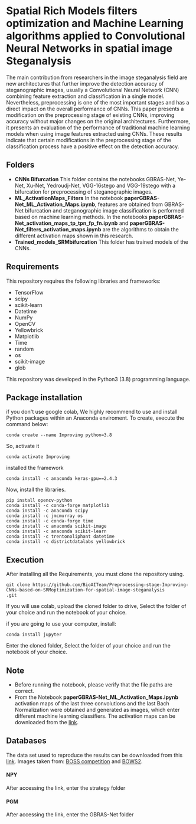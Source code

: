 # Spatial Rich Models filters optimization and Machine Learning algorithms applied to Convolutional Neural Networks in spatial image Steganalysis
The main contribution from researchers in the image steganalysis field are new architectures that further improve the detection accuracy of steganographic images, usually a Convolutional Neural Network (CNN) combining feature extraction and classification in a single model. Nevertheless, preprocessing is one of the most important stages and has a direct impact on the overall performance of CNNs. This paper presents a modification on the preprocessing stage of existing CNNs, improving accuracy without major changes on the original architectures. Furthermore, it presents an evaluation of the performance of traditional machine learning models when using image features extracted using CNNs. These results indicate that certain modifications in the preprocessing stage of the classification process have a positive effect on the detection accuracy.
## Folders
- **CNNs Bifurcation** This folder contains the notebooks GBRAS-Net, Ye-Net, Xu-Net, Yedroudj-Net, VGG-16stego and VGG-19stego with a bifurcation for preprocessing of steganographic images. 
- **ML_ActivationMaps_Filters** In the notebook **paperGBRAS-Net_ML_Activation_Maps.ipynb**, features are obtained from GBRAS-Net bifurcation and steganographic image classification is performed based on machine learning methods. In the notebooks **paperGBRAS-Net_activation_maps_tp_tpn_fp_fn.ipynb** and **paperGBRAS-Net_filters_activation_maps.ipynb** are the algorithms to obtain the different activation maps shown in this research.
- **Trained_models_SRMbifurcation** This folder has trained models of the CNNs. 

## Requirements
This repository requires the following libraries and frameworks:

- TensorFlow 
- scipy
- scikit-learn
- Datetime
- NumPy 
- OpenCV 
- Yellowbrick
- Matplotlib
- Time
- random
- os
- scikit-image
- glob

This repository was developed in the Python3 (3.8) programming language.

## Package installation

if you don't use google colab, We highly recommend to use and install Python packages within an Anaconda enviroment. To create, execute the command below:
```
conda create --name Improving python=3.8
```
So, activate it
```
conda activate Improving
```
installed the framework
```
conda install -c anaconda keras-gpu==2.4.3
```
Now, install the libraries.
```
pip install opencv-python
conda install -c conda-forge matplotlib
conda install -c anaconda scipy
conda install -c jmcmurray os
conda install -c conda-forge time
conda install -c anaconda scikit-image
conda install -c anaconda scikit-learn
conda install -c trentonoliphant datetime
conda install -c districtdatalabs yellowbrick
```
## Execution
After installing all the Requirements, you must clone the repository using.
```
git clone https://github.com/BioAITeam/Preprocessing-stage-Improving-CNNs-based-on-SRMoptimization-for-spatial-image-steganalysis
.git
```
If you will use colab, upload the cloned folder to drive, Select the folder of your choice and run the notebook of your choice.

if you are going to use your computer, install:
```
conda install jupyter 
```
Enter the cloned folder, Select the folder of your choice and run the notebook of your choice.

## Note 
- Before running the notebook, please verify that the file paths are correct.
-  From the Notebook **paperGBRAS-Net_ML_Activation_Maps.ipynb** activation maps of the last three convolutions and the last Bach Normalization were obtained and generated as images, which enter different machine learning classifiers. The activation maps can be downloaded from the <a href="https://drive.google.com/drive/folders/11orb6y0FdKrImobXgEuBAXLTrtdr2vvq">link</a>.
## Databases


The data set used to reproduce the results can be downloaded from this <a href="https://drive.google.com/drive/folders/1G5vdhW11_qKfVC6W8_pfJpstVkXUk1QQ?usp=sharing">link</a>. Images taken from: <a href="http://agents.fel.cvut.cz/boss/index.php?mode=VIEW&tmpl=materials">BOSS competition</a> and <a href="http://bows2.ec-lille.fr/index.php?mode=VIEW&tmpl=index1">BOWS2</a>.
#### NPY
After accessing the link, enter the strategy folder 
#### PGM
After accessing the link, enter the GBRAS-Net folder 

